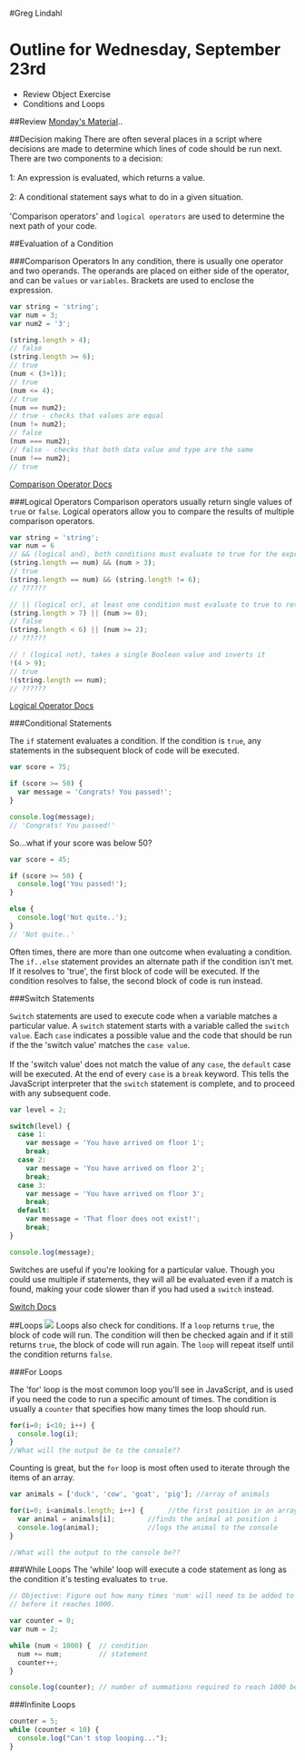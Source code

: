 #Greg Lindahl
# Outline for Wednesday, September 23rd
- Review Object Exercise
- Conditions and Loops

##Review
[Monday's Material](https://github.com/calebatwood/Week2_Monday)..


##Decision making
There are often several places in a script where decisions are made to determine which lines of code should be run next. There are two components to a decision:
<br>
<br>
1: An expression is evaluated, which returns a value.
<br>
<br>
2: A conditional statement says what to do in a given situation.
<br>
<br>
'Comparison operators' and `logical operators` are used to determine the next path of your code.

##Evaluation of a Condition

###Comparison Operators
In any condition, there is usually one operator and two operands. The operands are placed on either side of the operator, and can be `values` or `variables`. Brackets are used to enclose the expression.
```javascript
var string = 'string';
var num = 3;
var num2 = '3';

(string.length > 4);
// false
(string.length >= 6);
// true
(num < (3+1));
// true
(num <= 4);
// true
(num == num2);
// true - checks that values are equal
(num != num2);
// false
(num === num2);
// false - checks that both data value and type are the same
(num !== num2);
// true
```
[Comparison Operator Docs](git@github.com:calebatwood/Week2_Wednesday.git)

###Logical Operators
Comparison operators usually return single values of `true` or `false`. Logical operators allow you to compare the results of multiple comparison operators.
```javascript
var string = 'string';
var num = 6
// && (logical and), both conditions must evaluate to true for the expression to return true
(string.length == num) && (num > 3);
// true
(string.length == num) && (string.length != 6);
// ??????

// || (logical or), at least one condition must evaluate to true to return true
(string.length > 7) || (num >= 8);
// false
(string.length < 6) || (num >= 2);
// ??????

// ! (logical not), takes a single Boolean value and inverts it
!(4 > 9);
// true
!(string.length == num);
// ??????
```
[Logical Operator Docs](https://developer.mozilla.org/en-US/docs/Web/JavaScript/Guide/Expressions_and_Operators#Logical_operators)

###Conditional Statements

The `if` statement evaluates a condition. If the condition is `true`, any statements in the subsequent block of code will be executed.
```javascript
var score = 75;

if (score >= 50) {
  var message = 'Congrats! You passed!';
}

console.log(message);
// 'Congrats! You passed!'
```
So...what if your score was below 50?
```javascript
var score = 45;

if (score >= 50) {
  console.log('You passed!');
}

else {
  console.log('Not quite..');
}
// 'Not quite..'
```
Often times, there are more than one outcome when evaluating a condition. The `if..else` statement provides an alternate path if the condition isn't met. If it resolves to 'true', the first block of code will be executed. If the condition resolves to false, the second block of code is run instead.

###Switch Statements

`Switch` statements are used to execute code when a variable matches a particular value. A `switch` statement starts with a variable called the `switch value`. Each `case` indicates a possible value and the code that should be run if the the 'switch value' matches the `case value`.
<br>
<br>
If the 'switch value' does not match the value of any `case`, the `default` case will be executed. At the end of every `case` is a `break` keyword. This tells the JavaScript interpreter that the `switch` statement is complete, and to proceed with any subsequent code.
```javascript
var level = 2;

switch(level) {
  case 1:
    var message = 'You have arrived on floor 1';
    break;
  case 2:
    var message = 'You have arrived on floor 2';
    break;
  case 3:
    var message = 'You have arrived on floor 3';
    break;
  default:
    var message = 'That floor does not exist!';
    break;
}

console.log(message);
```

Switches are useful if you're looking for a particular value. Though you could use multiple if statements, they will all be evaluated even if a match is found, making your code slower than if you had used a `switch` instead.

[Switch Docs](https://developer.mozilla.org/en-US/docs/Web/JavaScript/Reference/Statements/switch)

##Loops
![](https://media.giphy.com/media/C2gLFCJVEwXyU/giphy.gif)
Loops also check for conditions. If a `loop` returns `true`, the block of code will run. The condition will then be checked again and if it still returns `true`, the block of code will run again. The `loop` will repeat itself until the condition returns `false`.

###For Loops

The 'for' loop is the most common loop you'll see in JavaScript, and is used if you need the code to run a specific amount of times. The condition is usually a `counter` that specifies how many times the loop should run.

```javascript
for(i=0; i<10; i++) {
  console.log(i);
}
//What will the output be to the console??
```
Counting is great, but the `for` loop is most often used to iterate through the items of an array.
```javascript
var animals = ['duck', 'cow', 'goat', 'pig']; //array of animals

for(i=0; i<animals.length; i++) {      //the first position in an array is 0 so we set i equal to it
  var animal = animals[i];        //finds the animal at position i
  console.log(animal);            //logs the animal to the console
}

//What will the output to the console be??
```

###While Loops
The 'while' loop will execute a code statement as long as the condition it's testing evaluates to `true`.
```javascript
// Objective: Figure out how many times 'num' will need to be added to itself
// before it reaches 1000.

var counter = 0;
var num = 2;

while (num < 1000) {  // condition
  num += num;         // statement
  counter++;
}

console.log(counter); // number of summations required to reach 1000 beginning at 2.

```

###Infinite Loops
```javascript
counter = 5;
while (counter < 10) {
  console.log("Can't stop looping...");
}
```
